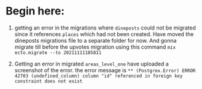 # Begin here:

1. getting an error in the migrations where `dineposts` could not be migrated since it references `places` which had not been created. Have moved the dineposts migrations file to a separate folder for now.
And gonna migrate till before the upvotes migration using this command `mix ecto.migrate --to 20211111185811`

2. Getting an error in migrated `areas_level_one` have uploaded a screenshot of the error. the error message is  `** (Postgrex.Error) ERROR 42703 (undefined_column) column "id" referenced in foreign key constraint does not exist`